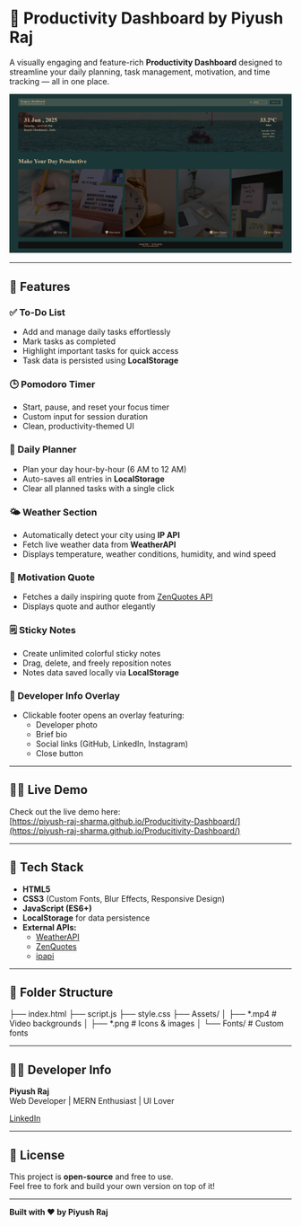 # 🧠 Productivity Dashboard by Piyush Raj

A visually engaging and feature-rich **Productivity Dashboard** designed to streamline your daily planning, task management, motivation, and time tracking — all in one place.

![Screenshot](./assets/preview.png)

---

## 🚀 Features

### ✅ To-Do List
- Add and manage daily tasks effortlessly  
- Mark tasks as completed  
- Highlight important tasks for quick access  
- Task data is persisted using **LocalStorage**  

### 🕒 Pomodoro Timer
- Start, pause, and reset your focus timer  
- Custom input for session duration  
- Clean, productivity-themed UI  

### 📅 Daily Planner
- Plan your day hour-by-hour (6 AM to 12 AM)  
- Auto-saves all entries in **LocalStorage**  
- Clear all planned tasks with a single click  

### 🌤️ Weather Section
- Automatically detect your city using **IP API**  
- Fetch live weather data from **WeatherAPI**  
- Displays temperature, weather conditions, humidity, and wind speed  

### 🌟 Motivation Quote
- Fetches a daily inspiring quote from [ZenQuotes API](https://zenquotes.io/)  
- Displays quote and author elegantly  

### 🗒️ Sticky Notes
- Create unlimited colorful sticky notes  
- Drag, delete, and freely reposition notes  
- Notes data saved locally via **LocalStorage**  

### 👤 Developer Info Overlay
- Clickable footer opens an overlay featuring:  
  - Developer photo  
  - Brief bio  
  - Social links (GitHub, LinkedIn, Instagram)  
  - Close button  

---

## 🧑‍💻 Live Demo

Check out the live demo here:  
[https://piyush-raj-sharma.github.io/Producitivity-Dashboard/](https://piyush-raj-sharma.github.io/Producitivity-Dashboard/)

---

## 🧰 Tech Stack

- **HTML5**  
- **CSS3** (Custom Fonts, Blur Effects, Responsive Design)  
- **JavaScript (ES6+)**  
- **LocalStorage** for data persistence  
- **External APIs:**  
  - [WeatherAPI](https://www.weatherapi.com/)  
  - [ZenQuotes](https://zenquotes.io/)  
  - [ipapi](https://ipapi.co/)  

---

## 📁 Folder Structure
├── index.html
├── script.js
├── style.css
├── Assets/
│ ├── *.mp4 # Video backgrounds
│ ├── *.png # Icons & images
│ └── Fonts/ # Custom fonts


---

## 👨‍💻 Developer Info

**Piyush Raj**  
Web Developer | MERN Enthusiast | UI Lover  

 [LinkedIn](https://linkedin.com/in/piyush-raj-sharma)

---

## 📝 License

This project is **open-source** and free to use.  
Feel free to fork and build your own version on top of it!

---

**Built with ❤️ by Piyush Raj**

